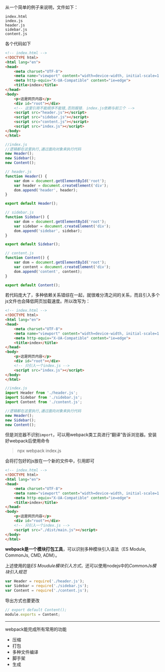 从一个简单的例子来说明，文件如下：

```
index.html
index.js
header.js
sidebar.js
content.js
```

各个代码如下

```html
<!-- index.html -->
<!DOCTYPE html>
<html lang="en">
<head>
    <meta charset="UTF-8">
    <meta name="viewport" content="width=device-width, initial-scale=1.0">
    <meta http-equiv="X-UA-Compatible" content="ie=edge">
    <title>index</title>
</head>
<body>
    <p>这是网页内容</p>
    <div id="root"></div>
    <!-- 这里引用不能顺序不能错,否则报错. index.js依赖与前三个 -->
    <script src="header.js"></script>
    <script src="sidebar.js"></script>
    <script src="content.js"></script>
    <script src="index.js"></script>
</body>
</html>
```

```js
//index.js
//逻辑都在这里执行,通过面向对象来执行代码
new Header();
new Sidebar();
new Content();
```

```js
// header.js
function Header() {
    var dom = document.getElementById('root');
    var header = document.createElement('div');
    dom.append('header', header);
}

export default Header();
```

```js
// sidebar.js
function Sidebar() {
    var dom = document.getElementById('root');
    var sidebar = document.createElement('div');
    dom.append('sidebar', sidebar);
}

export default Sidebar();
```

```js
// content.js
function Content() {
    var dom = document.getElementById('root');
    var content = document.createElement('div');
    dom.append('content', content);
}

export default Content();
```

若代码庞大了，多种依赖关系错综在一起，就很难分清之间的关系，而且引入多个js文件也会降低网页加载速度。所以改写为：

```html
<!-- index.html -->
<!DOCTYPE html>
<html lang="en">
<head>
    <meta charset="UTF-8">
    <meta name="viewport" content="width=device-width, initial-scale=1.0">
    <meta http-equiv="X-UA-Compatible" content="ie=edge">
    <title>index</title>
</head>
<body>
    <p>这是网页内容</p>
    <div id="root"></div>
    <!-- 只引入一个index.js -->
    <script src="index.js"></script>
</body>
</html>
```

```js
//index.js
import Header from './header.js';
import Sidebar from './sidebar.js';
import Content from './content.js';

//逻辑都在这里执行,通过面向对象来执行代码
new Header();
new Sidebar();
new Content();
```

但是浏览器不识别`import`，可以用webpack类工具进行“翻译”告诉浏览器。安装好webpack后使用命令

> npx webpack index.js

会将打包好的js放在一个新的文件中，引用即可

```html
<!-- index.html -->
<!DOCTYPE html>
<html lang="en">
<head>
    <meta charset="UTF-8">
    <meta name="viewport" content="width=device-width, initial-scale=1.0">
    <meta http-equiv="X-UA-Compatible" content="ie=edge">
    <title>index</title>
</head>
<body>
    <p>这是网页内容</p>
    <div id="root"></div>
    <!-- 只引入一个index.js -->
    <script src="./dist/main.js"></script>
</body>
</html>
```



**webpack是一个模块打包工具**，可以识别多种模块引入语法（ES Module, CommonJs, CMD, ADM）。

上述使用的是*ES Moudule模块引入方式*，还可以使用nodejs中的*CommonJs模块引入规范*

```js
var Header = require('./header.js');
var Sidebar = require('./sidebar.js');
var Content = require('./content.js');
```

导出方式也要更改

```js
// export default Content();
module.exports = Content;
```

------

webpack能完成所有常用的功能

- 压缩
- 打包
- 多种文件编译
- 脚手架
- 生成